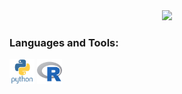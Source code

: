 <div id="header" align="center">
  <img src="https://media4.giphy.com/media/v1.Y2lkPTc5MGI3NjExbDB0ZjhweTZscHR4aHhwd2xsa2pvZHh3aGJ1dXkyN3Rka3E5eXY2ayZlcD12MV9pbnRlcm5hbF9naWZfYnlfaWQmY3Q9cw/idFS3ixmjiMtJlywZ4/giphy.gif" width="100"/>
</div>

### Languages and Tools:
 [<img src="https://github.com/devicons/devicon/blob/master/icons/python/python-original-wordmark.svg" title="Spring" alt="Spring" width="40" height="40"/>](https://www.python.org/)
[ <img src="https://github.com/devicons/devicon/blob/master/icons/r/r-original.svg" title="Spring" alt="Spring" width="40" height="40"/>](https://www.r-project.org/)
<!--
**GandlinAlexandr/GandlinAlexandr** is a ✨ _special_ ✨ repository because its `README.md` (this file) appears on your GitHub profile.

Here are some ideas to get you started:

- 🔭 I’m currently working on ...
- 🌱 I’m currently learning ...
- 👯 I’m looking to collaborate on ...
- 🤔 I’m looking for help with ...
- 💬 Ask me about ...
- 📫 How to reach me: ...
- 😄 Pronouns: ...
- ⚡ Fun fact: ...
-->
